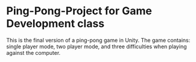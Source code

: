 # Ping-Pong-Project for Game Development class
This is the final version of a ping-pong game in Unity. The game contains: single player mode, two player mode, and three difficulties when playing against the computer.
